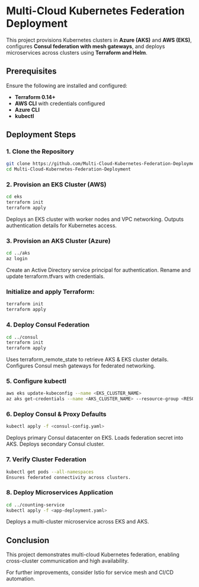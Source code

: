 # Multi-Cloud Kubernetes Federation Deployment

This project provisions Kubernetes clusters in **Azure (AKS)** and **AWS (EKS)**, configures **Consul federation with mesh gateways**, and deploys microservices across clusters using **Terraform and Helm**.

## Prerequisites
Ensure the following are installed and configured:  
- **Terraform 0.14+**  
- **AWS CLI** with credentials configured  
- **Azure CLI**  
- **kubectl**  

## Deployment Steps

### 1. Clone the Repository
```bash
git clone https://github.com/Multi-Cloud-Kubernetes-Federation-Deployment.git
cd Multi-Cloud-Kubernetes-Federation-Deployment
```


### 2. Provision an EKS Cluster (AWS)
```bash
cd eks
terraform init
terraform apply
```
 Deploys an EKS cluster with worker nodes and VPC networking.
 Outputs authentication details for Kubernetes access.

### 3. Provision an AKS Cluster (Azure)
```bash
cd ../aks
az login
```
 Create an Active Directory service principal for authentication.
 Rename and update terraform.tfvars with credentials.

### Initialize and apply Terraform:
```bash
terraform init
terraform apply
```

### 4. Deploy Consul Federation
```bash
cd ../consul
terraform init
terraform apply
```

 Uses terraform_remote_state to retrieve AKS & EKS cluster details.
 Configures Consul mesh gateways for federated networking.

### 5. Configure kubectl
```bash
aws eks update-kubeconfig --name <EKS_CLUSTER_NAME>
az aks get-credentials --name <AKS_CLUSTER_NAME> --resource-group <RESOURCE_GROUP>
```

### 6. Deploy Consul & Proxy Defaults
```bash
kubectl apply -f <consul-config.yaml>
```
 Deploys primary Consul datacenter on EKS.
 Loads federation secret into AKS.
 Deploys secondary Consul cluster.

### 7. Verify Cluster Federation
```bash
kubectl get pods --all-namespaces
Ensures federated connectivity across clusters.
```
### 8. Deploy Microservices Application
```bash
cd ../counting-service
kubectl apply -f <app-deployment.yaml>
```
 Deploys a multi-cluster microservice across EKS and AKS.

## Conclusion
 This project demonstrates multi-cloud Kubernetes federation, enabling cross-cluster communication and high availability.

 For further improvements, consider Istio for service mesh and CI/CD automation.

